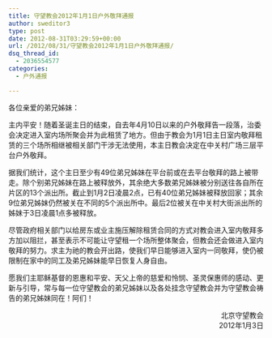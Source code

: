 ```yaml
---
title: 守望教会2012年1月1日户外敬拜通报
author: sweditor3
type: post
date: 2012-08-31T03:29:59+00:00
url: /2012/08/31/守望教会2012年1月1日户外敬拜通报/
dsq_thread_id:
  - 2036554577
categories:
  - 户外通报

---
```

各位亲爱的弟兄姊妹：

主内平安！随着圣诞主日的结束，自去年4月10日以来的户外敬拜告一段落，治委会决定进入室内场所聚会并为此租赁了地方。但由于教会为1月1日主日室内敬拜租赁的三个场所相继被相关部门干涉无法使用，本主日教会决定在中关村广场三层平台户外敬拜。

据我们统计，这个主日至少有49位弟兄姊妹在平台前或在去平台敬拜的路上被带走。除个别弟兄姊妹在路上被释放外，其余绝大多数弟兄姊妹被分别送往各自所在片区的13个派出所。截止到1月2日凌晨2点，已有40位弟兄姊妹被释放回家；其余9位弟兄姊妹仍然被关在不同的5个派出所中。最后2位被关在中关村大街派出所的姊妹于3日凌晨1点多被释放。

尽管政府相关部门以给房东或业主施压解除租赁合同的方式对教会进入室内敬拜多方加以阻拦，甚至表示不可能让守望租一个场所整体聚会，但教会还会做进入室内敬拜的努力。求主为祂的教会开出路，使我们早日能够进入室内一同敬拜，使仍被限制在家中的同工及弟兄姊妹能早日恢复人身自由。

愿我们主耶稣基督的恩惠和平安、天父上帝的慈爱和怜悯、圣灵保惠师的感动、更新与引导，常与每一位守望教会的弟兄姊妹以及各处挂念守望教会并为守望教会祷告的弟兄姊妹同在！阿们！

<p style="text-align: right;">
  北京守望教会<br /> 2012年1月3日
</p>